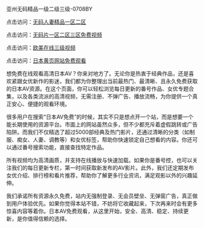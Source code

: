 亚州无码精品一级二级三级-0708BY

点击访问：<a href="https://heiliaoxwd5i8.pages.dev">无码人妻精品一区二区</a>

点击访问：<a href="https://heiliaowzu4ur.pages.dev">无码片一区二区三区免费视频</a>

点击访问：<a href="https://heiliaozj3tjd.pages.dev">欧美在线三级视频</a>

点击访问：<a href="https://heiliaoe8ajia.pages.dev">日本黄页网站免费观看</a>



想免费在线观看高清日本AV？你来对地方了。无论你是热衷于经典作品，还是喜欢紧跟女优新作的影迷，我们都为你整理出当前最热门、最清晰、且永久免费获取的日本AV资源。在这个页面，你可以轻松浏览每日更新的番号作品、女优专题合集，以及各类流派的高清视频，无需注册、不弹广告、播放流畅，为你提供一个真正安心、便捷的观看环境。

很多用户在搜索“日本AV免费”的时候，其实不只是想点开一个站，而是想要一个能长期使用的资源平台。市面上的网站虽然众多，但不少都充斥着虚假跳转或广告陷阱。而我们不仅精选了超过5000部经典及热门影片，还通过清晰的分类（如制服、痴女、人妻、调教等）和女优标签，帮助你快速锁定自己想看的内容。你还可以通过番号搜索功能，直接查找特定作品。

所有视频均为高清画质，并支持在线播放与快速加载。如果你是番号控，也可以关注我们的每日更新专栏，第一时间获取新发布的AV影片。此外，我们还定期发布女优介绍、排行榜和看片推荐，帮助你了解更多行业资讯，满足观影以外的兴趣延伸。

我们承诺所有资源永久免费，站内无强制登录、无会员壁垒、无弹窗广告，真正做到用户体验优先。如果你觉得本站不错，不妨将它收藏起来，下次再来时会有更多惊喜内容等着你。日本AV免费观看，从这里开始，安全、高清、稳定、持续更新，是你值得信赖的选择。


<span style="display:none;">[Canonical link]( https://github.com/as455410/011243 ）</span>
